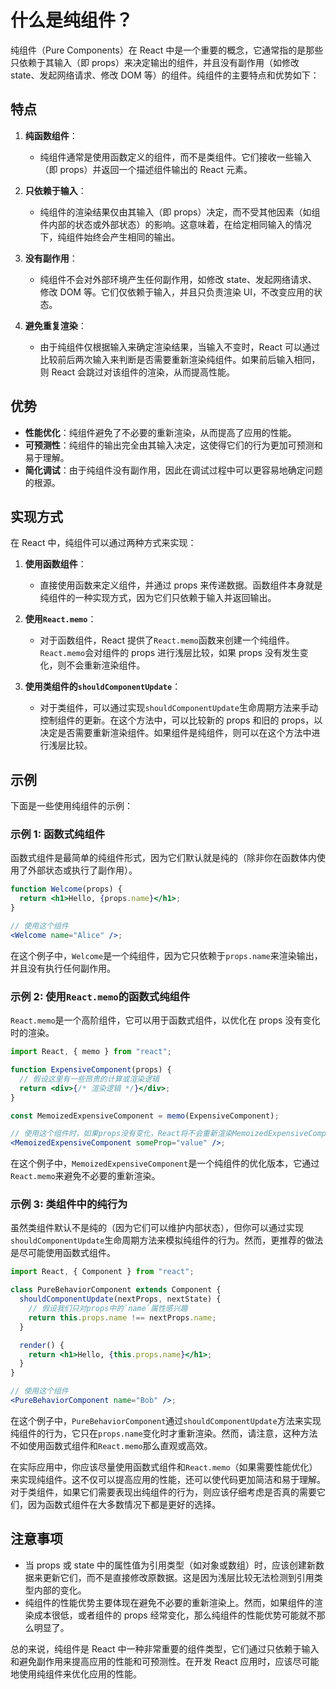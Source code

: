 # 什么是纯组件？

纯组件（Pure Components）在 React 中是一个重要的概念，它通常指的是那些只依赖于其输入（即 props）来决定输出的组件，并且没有副作用（如修改 state、发起网络请求、修改 DOM 等）的组件。纯组件的主要特点和优势如下：

## 特点

1. **纯函数组件**：

   - 纯组件通常是使用函数定义的组件，而不是类组件。它们接收一些输入（即 props）并返回一个描述组件输出的 React 元素。

2. **只依赖于输入**：

   - 纯组件的渲染结果仅由其输入（即 props）决定，而不受其他因素（如组件内部的状态或外部状态）的影响。这意味着，在给定相同输入的情况下，纯组件始终会产生相同的输出。

3. **没有副作用**：

   - 纯组件不会对外部环境产生任何副作用，如修改 state、发起网络请求、修改 DOM 等。它们仅依赖于输入，并且只负责渲染 UI，不改变应用的状态。

4. **避免重复渲染**：
   - 由于纯组件仅根据输入来确定渲染结果，当输入不变时，React 可以通过比较前后两次输入来判断是否需要重新渲染纯组件。如果前后输入相同，则 React 会跳过对该组件的渲染，从而提高性能。

## 优势

- **性能优化**：纯组件避免了不必要的重新渲染，从而提高了应用的性能。
- **可预测性**：纯组件的输出完全由其输入决定，这使得它们的行为更加可预测和易于理解。
- **简化调试**：由于纯组件没有副作用，因此在调试过程中可以更容易地确定问题的根源。

## 实现方式

在 React 中，纯组件可以通过两种方式来实现：

1. **使用函数组件**：

   - 直接使用函数来定义组件，并通过 props 来传递数据。函数组件本身就是纯组件的一种实现方式，因为它们只依赖于输入并返回输出。

2. **使用`React.memo`**：

   - 对于函数组件，React 提供了`React.memo`函数来创建一个纯组件。`React.memo`会对组件的 props 进行浅层比较，如果 props 没有发生变化，则不会重新渲染组件。

3. **使用类组件的`shouldComponentUpdate`**：
   - 对于类组件，可以通过实现`shouldComponentUpdate`生命周期方法来手动控制组件的更新。在这个方法中，可以比较新的 props 和旧的 props，以决定是否需要重新渲染组件。如果组件是纯组件，则可以在这个方法中进行浅层比较。

## 示例

下面是一些使用纯组件的示例：

### 示例 1: 函数式纯组件

函数式组件是最简单的纯组件形式，因为它们默认就是纯的（除非你在函数体内使用了外部状态或执行了副作用）。

```jsx
function Welcome(props) {
  return <h1>Hello, {props.name}</h1>;
}

// 使用这个组件
<Welcome name="Alice" />;
```

在这个例子中，`Welcome`是一个纯组件，因为它只依赖于`props.name`来渲染输出，并且没有执行任何副作用。

### 示例 2: 使用`React.memo`的函数式纯组件

`React.memo`是一个高阶组件，它可以用于函数式组件，以优化在 props 没有变化时的渲染。

```jsx
import React, { memo } from "react";

function ExpensiveComponent(props) {
  // 假设这里有一些昂贵的计算或渲染逻辑
  return <div>{/* 渲染逻辑 */}</div>;
}

const MemoizedExpensiveComponent = memo(ExpensiveComponent);

// 使用这个组件时，如果props没有变化，React将不会重新渲染MemoizedExpensiveComponent
<MemoizedExpensiveComponent someProp="value" />;
```

在这个例子中，`MemoizedExpensiveComponent`是一个纯组件的优化版本，它通过`React.memo`来避免不必要的重新渲染。

### 示例 3: 类组件中的纯行为

虽然类组件默认不是纯的（因为它们可以维护内部状态），但你可以通过实现`shouldComponentUpdate`生命周期方法来模拟纯组件的行为。然而，更推荐的做法是尽可能使用函数式组件。

```jsx
import React, { Component } from "react";

class PureBehaviorComponent extends Component {
  shouldComponentUpdate(nextProps, nextState) {
    // 假设我们只对props中的`name`属性感兴趣
    return this.props.name !== nextProps.name;
  }

  render() {
    return <h1>Hello, {this.props.name}</h1>;
  }
}

// 使用这个组件
<PureBehaviorComponent name="Bob" />;
```

在这个例子中，`PureBehaviorComponent`通过`shouldComponentUpdate`方法来实现纯组件的行为，它只在`props.name`变化时才重新渲染。然而，请注意，这种方法不如使用函数式组件和`React.memo`那么直观或高效。

在实际应用中，你应该尽量使用函数式组件和`React.memo`（如果需要性能优化）来实现纯组件。这不仅可以提高应用的性能，还可以使代码更加简洁和易于理解。对于类组件，如果它们需要表现出纯组件的行为，则应该仔细考虑是否真的需要它们，因为函数式组件在大多数情况下都是更好的选择。

## 注意事项

- 当 props 或 state 中的属性值为引用类型（如对象或数组）时，应该创建新数据来更新它们，而不是直接修改原数据。这是因为浅层比较无法检测到引用类型内部的变化。
- 纯组件的性能优势主要体现在避免不必要的重新渲染上。然而，如果组件的渲染成本很低，或者组件的 props 经常变化，那么纯组件的性能优势可能就不那么明显了。

总的来说，纯组件是 React 中一种非常重要的组件类型，它们通过只依赖于输入和避免副作用来提高应用的性能和可预测性。在开发 React 应用时，应该尽可能地使用纯组件来优化应用的性能。
